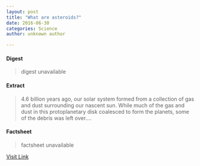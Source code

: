 ```yaml
---
layout: post
title: "What are asteroids?"
date: 2016-06-30
categories: Science
author: unknown author

---
```



#### Digest
>digest unavailable

#### Extract
>4.6 billion years ago, our solar system formed from a collection of gas and dust surrounding our nascent sun. While much of the gas and dust in this protoplanetary disk coalesced to form the planets, some of the debris was left over....

#### Factsheet
>factsheet unavailable

[Visit Link](http://phys.org/news/2015-09-asteroids.html)


